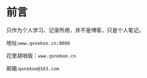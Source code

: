 # 前言

只作为个人学习、记录所用，并不是博客，只是个人笔记。



地址:`www.qxnekoo.cn:8080`

花里胡哨版：`www.qxnekoo.cn`

邮箱:`qxnekoo@163.com`